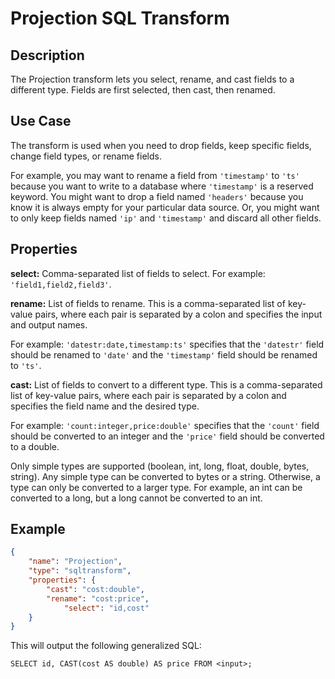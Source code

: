 # Projection SQL Transform


Description
-----------
The Projection transform lets you select, rename, and cast fields to a different type.
Fields are first selected, then cast, then renamed.

Use Case
--------
The transform is used when you need to drop fields, keep specific fields, change field types, or rename fields.

For example, you may want to rename a field from ``'timestamp'`` to ``'ts'`` because you want
to write to a database where ``'timestamp'`` is a reserved keyword. You might want to
drop a field named ``'headers'`` because you know it is always empty for your particular
data source. Or, you might want to only keep fields named ``'ip'`` and ``'timestamp'`` and discard
all other fields.


Properties
----------
**select:** Comma-separated list of fields to select. For example: ``'field1,field2,field3'``.

**rename:** List of fields to rename. This is a comma-separated list of key-value pairs,
where each pair is separated by a colon and specifies the input and output names.

For example: ``'datestr:date,timestamp:ts'`` specifies that the ``'datestr'`` field should be
renamed to ``'date'`` and the ``'timestamp'`` field should be renamed to ``'ts'``.

**cast:** List of fields to convert to a different type. This is a comma-separated list
of key-value pairs, where each pair is separated by a colon and specifies the field name
and the desired type.

For example: ``'count:integer,price:double'`` specifies that the ``'count'`` field should be
converted to an integer and the ``'price'`` field should be converted to a double.

Only simple types are supported (boolean, int, long, float, double, bytes, string). Any
simple type can be converted to bytes or a string. Otherwise, a type can only be converted
to a larger type. For example, an int can be converted to a long, but a long cannot be
converted to an int.


Example
-------

```json
{
    "name": "Projection",
    "type": "sqltransform",
    "properties": {
        "cast": "cost:double",
        "rename": "cost:price",
            "select": "id,cost"
    }
}
```

This will output the following generalized SQL:

```
SELECT id, CAST(cost AS double) AS price FROM <input>;
```